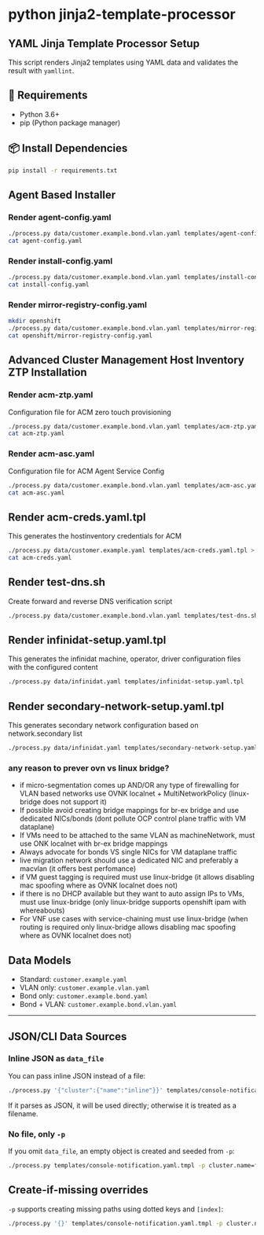 # python jinja2-template-processor
## YAML Jinja Template Processor Setup
This script renders Jinja2 templates using YAML data and validates the result with `yamllint`.

## 🧰 Requirements
- Python 3.6+
- pip (Python package manager)

## 📦 Install Dependencies
```bash
pip install -r requirements.txt
```

## Agent Based Installer
### Render agent-config.yaml
```bash
./process.py data/customer.example.bond.vlan.yaml templates/agent-config-bond-vlan.yaml.tpl   > agent-config.yaml
cat agent-config.yaml
```
### Render install-config.yaml
```bash
./process.py data/customer.example.bond.vlan.yaml templates/install-config-baremetal.yaml.tpl > install-config.yaml
cat install-config.yaml
```
### Render mirror-registry-config.yaml
```bash
mkdir openshift
./process.py data/customer.example.bond.vlan.yaml templates/mirror-registry-config.yaml.tpl > openshift/mirror-registry-config.yaml
cat openshift/mirror-registry-config.yaml
```

## Advanced Cluster Management Host Inventory ZTP Installation
### Render acm-ztp.yaml
Configuration file for ACM zero touch provisioning
```bash
./process.py data/customer.example.bond.vlan.yaml templates/acm-ztp.yaml.tpl > acm-ztp.yaml
cat acm-ztp.yaml
```

### Render acm-asc.yaml
Configuration file for ACM Agent Service Config
```bash
./process.py data/customer.example.bond.vlan.yaml templates/acm-asc.yaml.tpl > acm-asc.yaml
cat acm-asc.yaml
```
## Render acm-creds.yaml.tpl
This generates the hostinventory credentials for ACM
```bash
./process.py data/customer.example.yaml templates/acm-creds.yaml.tpl > acm-creds.yaml
cat acm-creds.yaml
```

## Render test-dns.sh
Create forward and reverse DNS verification script
```bash
./process.py data/customer.example.bond.vlan.yaml templates/test-dns.sh.tpl | bash
```
## Render infinidat-setup.yaml.tpl
This generates the infinidat machine, operator, driver configuration files with the configured content
```bash
./process.py data/infinidat.yaml templates/infinidat-setup.yaml.tpl
```
## Render secondary-network-setup.yaml.tpl
This generates secondary network configuration based on network.secondary list
```bash
./process.py data/infinidat.yaml templates/secondary-network-setup.yaml.tpl
```
### any reason to prever ovn vs linux bridge?
* if micro-segmentation comes up AND/OR any type of firewalling for VLAN based networks use OVNK localnet + MultiNetworkPolicy (linux-bridge does not support it)
* If possible avoid creating bridge mappings for br-ex bridge and use dedicated NICs/bonds (dont pollute OCP control plane traffic with VM dataplane)
* If VMs need to be attached to the same VLAN as machineNetwork, must use ONK localnet with br-ex bridge mappings
* Always advocate for bonds VS single NICs for VM dataplane traffic
* live migration network should use a dedicated NIC and preferably a macvlan (it offers best perfomance)
* if VM guest tagging is required must use linux-bridge (it allows disabling mac spoofing where as OVNK localnet does not)
* if there is no DHCP available but they want to auto assign IPs to VMs, must use linux-bridge (only linux-bridge supports openshift ipam with whereabouts)
* For VNF use cases with service-chaining must use linux-bridge (when routing is required only linux-bridge allows disabling mac spoofing where as OVNK localnet does not)

## Data Models
- Standard: `customer.example.yaml`
- VLAN only: `customer.example.vlan.yaml`
- Bond only: `customer.example.bond.yaml`
- Bond + VLAN: `customer.example.bond.vlan.yaml`
---

## JSON/CLI Data Sources

### Inline JSON as `data_file`
You can pass inline JSON instead of a file:
```bash
./process.py '{"cluster":{"name":"inline"}}' templates/console-notification.yaml.tmpl -p color=red
```

If it parses as JSON, it will be used directly; otherwise it is treated as a filename.

### No file, only `-p`
If you omit `data_file`, an empty object is created and seeded from `-p`:
```bash
./process.py templates/console-notification.yaml.tmpl -p cluster.name=foo -p color=red
```

## Create-if-missing overrides
`-p` supports creating missing paths using dotted keys and `[index]`:
```bash
./process.py '{}' templates/console-notification.yaml.tmpl -p cluster.name=foo -p items[0].key=value
```

